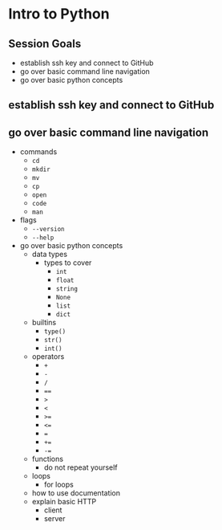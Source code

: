 # Intro to Python

## Session Goals

- establish ssh key and connect to GitHub
- go over basic command line navigation
- go over basic python concepts

## establish ssh key and connect to GitHub

## go over basic command line navigation
  - commands
    - `cd`
    - `mkdir`
    - `mv`
    - `cp`
    - `open`
    - `code`
    - `man`
  - flags
    - `--version`
    - `--help`
- go over basic python concepts
  - data types
    - types to cover
      - `int`
      - `float`
      - `string`
      - `None`
      - `list`
      - `dict`
  - builtins
    - `type()`
    - `str()`
    - `int()`
  - operators
    - `+`
    - `-`
    - `/`
    - `==`
    - `>`
    - `<`
    - `>=`
    - `<=`
    - `=`
    - `+=`
    - `-=`
  - functions
    - do not repeat yourself
  - loops
    - for loops
  - how to use documentation
  - explain basic HTTP
    - client
    - server
    